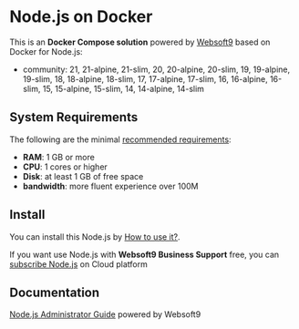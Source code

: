 # Node.js on Docker  

This is an **Docker Compose solution** powered by [Websoft9](https://www.websoft9.com) based on Docker for Node.js:


 - community:  21, 21-alpine, 21-slim, 20, 20-alpine, 20-slim, 19, 19-alpine, 19-slim, 18, 18-alpine, 18-slim, 17, 17-alpine, 17-slim, 16, 16-alpine, 16-slim, 15, 15-alpine, 15-slim, 14, 14-alpine, 14-slim


## System Requirements

The following are the minimal [recommended requirements](https://github.com/nodejs/docker-node):

* **RAM**: 1 GB or more
* **CPU**: 1 cores or higher
* **Disk**: at least 1 GB of free space
* **bandwidth**: more fluent experience over 100M  

## Install

You can install this Node.js by [How to use it?](https://github.com/Websoft9/docker-library#how-to-use-it).   

If you want use Node.js with **Websoft9 Business Support** free, you can [subscribe Node.js](https://www.websoft9.com/apps) on Cloud platform

## Documentation

[Node.js Administrator Guide](https://support.websoft9.com/docs/nodejs) powered by Websoft9